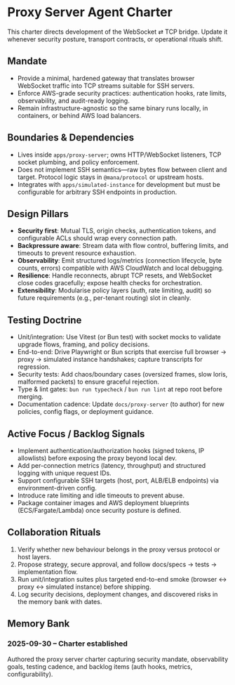 # Proxy Server Agent Charter

This charter directs development of the WebSocket ⇄ TCP bridge. Update it whenever security posture, transport contracts, or operational rituals shift.

## Mandate
- Provide a minimal, hardened gateway that translates browser WebSocket traffic into TCP streams suitable for SSH servers.
- Enforce AWS-grade security practices: authentication hooks, rate limits, observability, and audit-ready logging.
- Remain infrastructure-agnostic so the same binary runs locally, in containers, or behind AWS load balancers.

## Boundaries & Dependencies
- Lives inside `apps/proxy-server`; owns HTTP/WebSocket listeners, TCP socket plumbing, and policy enforcement.
- Does not implement SSH semantics—raw bytes flow between client and target. Protocol logic stays in `@mana/protocol` or upstream hosts.
- Integrates with `apps/simulated-instance` for development but must be configurable for arbitrary SSH endpoints in production.

## Design Pillars
- **Security first**: Mutual TLS, origin checks, authentication tokens, and configurable ACLs should wrap every connection path.
- **Backpressure aware**: Stream data with flow control, buffering limits, and timeouts to prevent resource exhaustion.
- **Observability**: Emit structured logs/metrics (connection lifecycle, byte counts, errors) compatible with AWS CloudWatch and local debugging.
- **Resilience**: Handle reconnects, abrupt TCP resets, and WebSocket close codes gracefully; expose health checks for orchestration.
- **Extensibility**: Modularise policy layers (auth, rate limiting, audit) so future requirements (e.g., per-tenant routing) slot in cleanly.

## Testing Doctrine
- Unit/integration: Use Vitest (or Bun test) with socket mocks to validate upgrade flows, framing, and policy decisions.
- End-to-end: Drive Playwright or Bun scripts that exercise full browser → proxy → simulated instance handshakes; capture transcripts for regression.
- Security tests: Add chaos/boundary cases (oversized frames, slow loris, malformed packets) to ensure graceful rejection.
- Type & lint gates: `bun run typecheck` / `bun run lint` at repo root before merging.
- Documentation cadence: Update `docs/proxy-server` (to author) for new policies, config flags, or deployment guidance.

## Active Focus / Backlog Signals
- Implement authentication/authorization hooks (signed tokens, IP allowlists) before exposing the proxy beyond local dev.
- Add per-connection metrics (latency, throughput) and structured logging with unique request IDs.
- Support configurable SSH targets (host, port, ALB/ELB endpoints) via environment-driven config.
- Introduce rate limiting and idle timeouts to prevent abuse.
- Package container images and AWS deployment blueprints (ECS/Fargate/Lambda) once security posture is defined.

## Collaboration Rituals
1. Verify whether new behaviour belongs in the proxy versus protocol or host layers.
2. Propose strategy, secure approval, and follow docs/specs → tests → implementation flow.
3. Run unit/integration suites plus targeted end-to-end smoke (browser ↔ proxy ↔ simulated instance) before shipping.
4. Log security decisions, deployment changes, and discovered risks in the memory bank with dates.

## Memory Bank
### 2025-09-30 – Charter established
Authored the proxy server charter capturing security mandate, observability goals, testing cadence, and backlog items (auth hooks, metrics, configurability).

